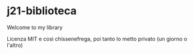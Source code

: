 # j21-biblioteca
Welcome to my library

Licenza MIT e così chissenefrega, poi tanto lo metto privato
(un giorno o l'altro)
